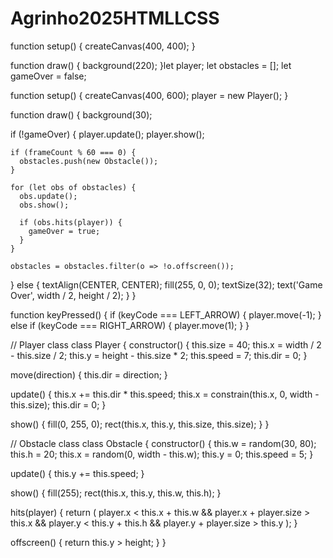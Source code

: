 # Agrinho2025HTMLLCSS
function setup() {
  createCanvas(400, 400);
}

function draw() {
  background(220);
}let player;
let obstacles = [];
let gameOver = false;

function setup() {
  createCanvas(400, 600);
  player = new Player();
}

function draw() {
  background(30);

  if (!gameOver) {
    player.update();
    player.show();

    if (frameCount % 60 === 0) {
      obstacles.push(new Obstacle());
    }

    for (let obs of obstacles) {
      obs.update();
      obs.show();

      if (obs.hits(player)) {
        gameOver = true;
      }
    }

    obstacles = obstacles.filter(o => !o.offscreen());
  } else {
    textAlign(CENTER, CENTER);
    fill(255, 0, 0);
    textSize(32);
    text('Game Over', width / 2, height / 2);
  }
}

function keyPressed() {
  if (keyCode === LEFT_ARROW) {
    player.move(-1);
  } else if (keyCode === RIGHT_ARROW) {
    player.move(1);
  }
}

// Player class
class Player {
  constructor() {
    this.size = 40;
    this.x = width / 2 - this.size / 2;
    this.y = height - this.size * 2;
    this.speed = 7;
    this.dir = 0;
  }

  move(direction) {
    this.dir = direction;
  }

  update() {
    this.x += this.dir * this.speed;
    this.x = constrain(this.x, 0, width - this.size);
    this.dir = 0;
  }

  show() {
    fill(0, 255, 0);
    rect(this.x, this.y, this.size, this.size);
  }
}

// Obstacle class
class Obstacle {
  constructor() {
    this.w = random(30, 80);
    this.h = 20;
    this.x = random(0, width - this.w);
    this.y = 0;
    this.speed = 5;
  }

  update() {
    this.y += this.speed;
  }

  show() {
    fill(255);
    rect(this.x, this.y, this.w, this.h);
  }

  hits(player) {
    return (
      player.x < this.x + this.w &&
      player.x + player.size > this.x &&
      player.y < this.y + this.h &&
      player.y + player.size > this.y
    );
  }

  offscreen() {
    return this.y > height;
  }
}
